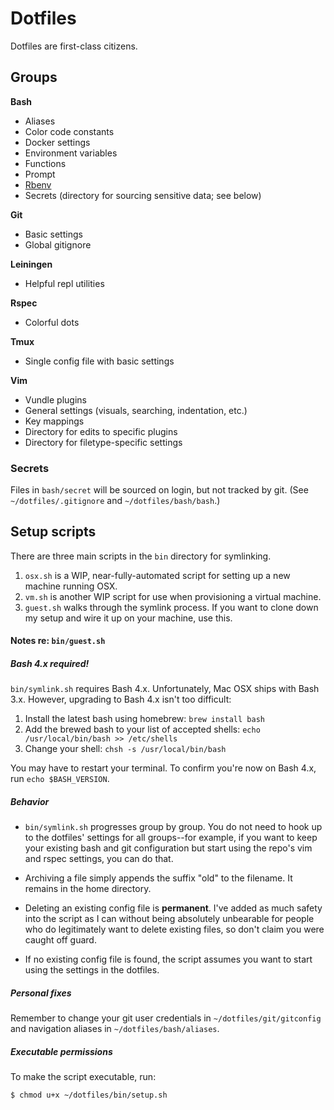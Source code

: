 # Dotfiles

Dotfiles are first-class citizens.

## Groups

**Bash**
- Aliases
- Color code constants
- Docker settings
- Environment variables
- Functions
- Prompt
- [Rbenv](https://github.com/sstephenson/rbenv)
- Secrets (directory for sourcing sensitive data; see below)

**Git**
- Basic settings
- Global gitignore

**Leiningen**
- Helpful repl utilities

**Rspec**
- Colorful dots

**Tmux**
- Single config file with basic settings

**Vim**
- Vundle plugins
- General settings (visuals, searching, indentation, etc.)
- Key mappings
- Directory for edits to specific plugins
- Directory for filetype-specific settings

### Secrets

Files in `bash/secret` will be sourced on login, but not tracked by git.
(See `~/dotfiles/.gitignore` and `~/dotfiles/bash/bash`.)

## Setup scripts

There are three main scripts in the `bin` directory for symlinking.

1. `osx.sh` is a WIP, near-fully-automated script for setting up a new machine running OSX.
2. `vm.sh` is another WIP script for use when provisioning a virtual machine.
3. `guest.sh` walks through the symlink process. If you want to clone down my setup and wire it up on your machine, use this.

#### Notes re: `bin/guest.sh`

##### Bash 4.x required!

`bin/symlink.sh` requires Bash 4.x. Unfortunately, Mac OSX ships with Bash 3.x. However, upgrading to Bash 4.x isn't too difficult:

1. Install the latest bash using homebrew: `brew install bash`
2. Add the brewed bash to your list of accepted shells: `echo /usr/local/bin/bash >> /etc/shells`
3. Change your shell: `chsh -s /usr/local/bin/bash`

You may have to restart your terminal. To confirm you're now on Bash 4.x, run `echo $BASH_VERSION`.

##### Behavior

- `bin/symlink.sh` progresses group by group. You do not need to hook up to the dotfiles' settings for all groups--for example, if you want to keep your existing bash and git configuration but start using the repo's vim and rspec settings, you can do that.

- Archiving a file simply appends the suffix "old" to the filename. It remains in the home directory.

- Deleting an existing config file is **permanent**. I've added as much safety into the script as I can without being absolutely unbearable for people who do legitimately want to delete existing files, so don't claim you were caught off guard.

- If no existing config file is found, the script assumes you want to start using the settings in the dotfiles.

##### Personal fixes

Remember to change your git user credentials in `~/dotfiles/git/gitconfig` and navigation aliases in `~/dotfiles/bash/aliases`.

##### Executable permissions

To make the script executable, run:

```
$ chmod u+x ~/dotfiles/bin/setup.sh
```
